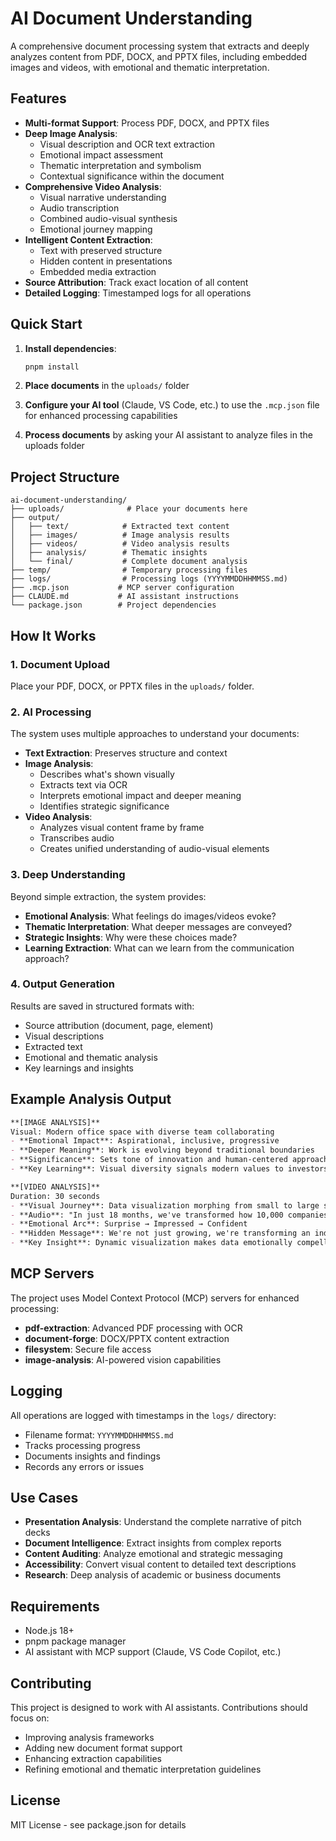 # AI Document Understanding

A comprehensive document processing system that extracts and deeply analyzes content from PDF, DOCX, and PPTX files, including embedded images and videos, with emotional and thematic interpretation.

## Features

- **Multi-format Support**: Process PDF, DOCX, and PPTX files
- **Deep Image Analysis**: 
  - Visual description and OCR text extraction
  - Emotional impact assessment
  - Thematic interpretation and symbolism
  - Contextual significance within the document
- **Comprehensive Video Analysis**:
  - Visual narrative understanding
  - Audio transcription
  - Combined audio-visual synthesis
  - Emotional journey mapping
- **Intelligent Content Extraction**:
  - Text with preserved structure
  - Hidden content in presentations
  - Embedded media extraction
- **Source Attribution**: Track exact location of all content
- **Detailed Logging**: Timestamped logs for all operations

## Quick Start

1. **Install dependencies**:
   ```bash
   pnpm install
   ```

2. **Place documents** in the `uploads/` folder

3. **Configure your AI tool** (Claude, VS Code, etc.) to use the `.mcp.json` file for enhanced processing capabilities

4. **Process documents** by asking your AI assistant to analyze files in the uploads folder

## Project Structure

```
ai-document-understanding/
├── uploads/              # Place your documents here
├── output/              
│   ├── text/            # Extracted text content
│   ├── images/          # Image analysis results
│   ├── videos/          # Video analysis results
│   ├── analysis/        # Thematic insights
│   └── final/           # Complete document analysis
├── temp/                # Temporary processing files
├── logs/                # Processing logs (YYYYMMDDHHMMSS.md)
├── .mcp.json           # MCP server configuration
├── CLAUDE.md           # AI assistant instructions
└── package.json        # Project dependencies
```

## How It Works

### 1. Document Upload
Place your PDF, DOCX, or PPTX files in the `uploads/` folder.

### 2. AI Processing
The system uses multiple approaches to understand your documents:

- **Text Extraction**: Preserves structure and context
- **Image Analysis**: 
  - Describes what's shown visually
  - Extracts text via OCR
  - Interprets emotional impact and deeper meaning
  - Identifies strategic significance
- **Video Analysis**:
  - Analyzes visual content frame by frame
  - Transcribes audio
  - Creates unified understanding of audio-visual elements

### 3. Deep Understanding
Beyond simple extraction, the system provides:

- **Emotional Analysis**: What feelings do images/videos evoke?
- **Thematic Interpretation**: What deeper messages are conveyed?
- **Strategic Insights**: Why were these choices made?
- **Learning Extraction**: What can we learn from the communication approach?

### 4. Output Generation
Results are saved in structured formats with:
- Source attribution (document, page, element)
- Visual descriptions
- Extracted text
- Emotional and thematic analysis
- Key learnings and insights

## Example Analysis Output

```markdown
**[IMAGE ANALYSIS]**
Visual: Modern office space with diverse team collaborating
- **Emotional Impact**: Aspirational, inclusive, progressive
- **Deeper Meaning**: Work is evolving beyond traditional boundaries
- **Significance**: Sets tone of innovation and human-centered approach
- **Key Learning**: Visual diversity signals modern values to investors

**[VIDEO ANALYSIS]**
Duration: 30 seconds
- **Visual Journey**: Data visualization morphing from small to large scale
- **Audio**: "In just 18 months, we've transformed how 10,000 companies work"
- **Emotional Arc**: Surprise → Impressed → Confident
- **Hidden Message**: We're not just growing, we're transforming an industry
- **Key Insight**: Dynamic visualization makes data emotionally compelling
```

## MCP Servers

The project uses Model Context Protocol (MCP) servers for enhanced processing:

- **pdf-extraction**: Advanced PDF processing with OCR
- **document-forge**: DOCX/PPTX content extraction
- **filesystem**: Secure file access
- **image-analysis**: AI-powered vision capabilities

## Logging

All operations are logged with timestamps in the `logs/` directory:
- Filename format: `YYYYMMDDHHMMSS.md`
- Tracks processing progress
- Documents insights and findings
- Records any errors or issues

## Use Cases

- **Presentation Analysis**: Understand the complete narrative of pitch decks
- **Document Intelligence**: Extract insights from complex reports
- **Content Auditing**: Analyze emotional and strategic messaging
- **Accessibility**: Convert visual content to detailed text descriptions
- **Research**: Deep analysis of academic or business documents

## Requirements

- Node.js 18+ 
- pnpm package manager
- AI assistant with MCP support (Claude, VS Code Copilot, etc.)

## Contributing

This project is designed to work with AI assistants. Contributions should focus on:
- Improving analysis frameworks
- Adding new document format support
- Enhancing extraction capabilities
- Refining emotional and thematic interpretation guidelines

## License

MIT License - see package.json for details